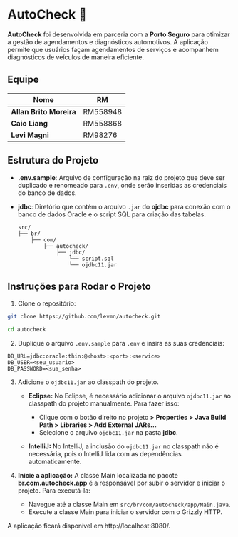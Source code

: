 # AutoCheck 🚗

**AutoCheck** foi desenvolvida em parceria com a **Porto Seguro** para otimizar a gestão de agendamentos e diagnósticos
automotivos. A aplicação permite que usuários façam agendamentos de serviços e acompanhem diagnósticos de veículos de
maneira eficiente.

## Equipe

| **Nome**                | **RM**   |
|-------------------------|----------|
| **Allan Brito Moreira** | RM558948 |
| **Caio Liang**          | RM558868 |
| **Levi Magni**          | RM98276  |

## Estrutura do Projeto

- **.env.sample**: Arquivo de configuração na raiz do projeto que deve ser duplicado e renomeado para `.env`, onde serão
  inseridas as credenciais do banco de dados.
- **jdbc**: Diretório que contém o arquivo `.jar` do **ojdbc** para conexão com o banco de dados Oracle e o script SQL
  para criação das tabelas.

  ```
  src/
  ├── br/
      ├── com/
          ├── autocheck/
              ├── jdbc/
                  └── script.sql
                  └── ojdbc11.jar
  ```

## Instruções para Rodar o Projeto

1. Clone o repositório:

  ```bash
  git clone https://github.com/levmn/autocheck.git
  ```

  ```bash
  cd autocheck
  ```

2. Duplique o arquivo `.env.sample` para `.env` e insira as suas credenciais:

  ```
  DB_URL=jdbc:oracle:thin:@<host>:<port>:<service>
  DB_USER=<seu_usuario>
  DB_PASSWORD=<sua_senha>
  ```

3. Adicione o `ojdbc11.jar` ao classpath do projeto.

   - **Eclipse:** No Eclipse, é necessário adicionar o arquivo `ojdbc11.jar` ao classpath do projeto manualmente. Para fazer isso:
     - Clique com o botão direito no projeto **> Properties > Java Build Path > Libraries > Add External JARs...**
     - Selecione o arquivo `ojdbc11.jar` na pasta **jdbc**.

   - **IntelliJ:** No IntelliJ, a inclusão do `ojdbc11.jar` no classpath não é necessária, pois o IntelliJ lida com as dependências automaticamente.

4. **Inicie a aplicação:** A classe Main localizada no pacote **br.com.autocheck.app** é a responsável por subir o servidor e iniciar o projeto. Para executá-la:

   - Navegue até a classe Main em `src/br/com/autocheck/app/Main.java`.
   - Execute a classe Main para iniciar o servidor com o Grizzly HTTP.

A aplicação ficará disponível em http://localhost:8080/.
